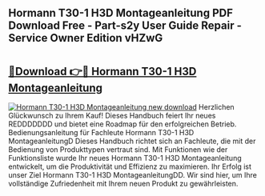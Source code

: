 ## Hormann T30-1 H3D Montageanleitung PDF Download Free - Part-s2y User Guide Repair - Service Owner Edition vHZwG

# <h2><a href="http://df6dbg.blite.top/?on=Hormann+T30-1+H3D+Montageanleitung">🔗Download 👉🔴 Hormann T30-1 H3D Montageanleitung</a></h2>

[![Hormann T30-1 H3D Montageanleitung new download](https://i.imgur.com/lujVjoI.png)](http://df6dbg.blite.top/?on=Hormann+T30-1+H3D+Montageanleitung)
Herzlichen Glückwunsch zu Ihrem Kauf! Dieses Handbuch feiert Ihr neues REDDDDDDD und bietet eine Roadmap für den erfolgreichen Betrieb. Bedienungsanleitung für Fachleute Hormann T30-1 H3D MontageanleitungD Dieses Handbuch richtet sich an Fachleute, die mit der Bedienung von Produkttypen vertraut sind. Mit Funktionen wie der Funktionsliste wurde Ihr neues Hormann T30-1 H3D Montageanleitung entwickelt, um die Produktivität und Effizienz zu maximieren. Ihr Erfolg ist unser Ziel Hormann T30-1 H3D MontageanleitungDD. Wir sind hier, um Ihre vollständige Zufriedenheit mit Ihrem neuen Produkt zu gewährleisten.
